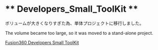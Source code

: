 # ** Developers_Small_ToolKit **

ボリュームが大きくなりすぎた為、単体プロジェクトに移行しました。

The volume became too large, so it was moved to a stand-alone project.

[Fusion360 Developers Small ToolKit](https://github.com/kantoku-code/Fusion360_Developers_Small_ToolKit)